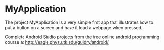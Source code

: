 # MyApplication
The project MyApplication is a very simple first app that illustrates how to put a button on a screen and have it load a webpage when pressed.

Complete Android Studio projects from the free online android programming course at http://eagle.phys.utk.edu/guidry/android/


